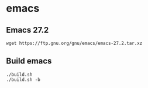 emacs
=====

## Emacs 27.2

```
wget https://ftp.gnu.org/gnu/emacs/emacs-27.2.tar.xz
```

## Build emacs

```
./build.sh
./build.sh -b
```
